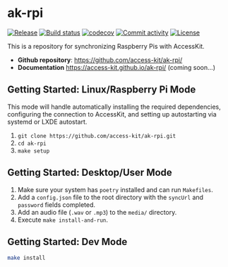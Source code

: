 # ak-rpi

[![Release](https://img.shields.io/github/v/release/access-kit/ak-rpi)](https://img.shields.io/github/v/release/access-kit/ak-rpi)
[![Build status](https://img.shields.io/github/actions/workflow/status/access-kit/ak-rpi/main.yml?branch=main)](https://github.com/access-kit/ak-rpi/actions/workflows/main.yml?query=branch%3Amain)
[![codecov](https://codecov.io/gh/access-kit/ak-rpi/branch/main/graph/badge.svg)](https://codecov.io/gh/access-kit/ak-rpi)
[![Commit activity](https://img.shields.io/github/commit-activity/m/access-kit/ak-rpi)](https://img.shields.io/github/commit-activity/m/access-kit/ak-rpi)
[![License](https://img.shields.io/github/license/access-kit/ak-rpi)](https://img.shields.io/github/license/access-kit/ak-rpi)

This is a repository for synchronizing Raspberry Pis with AccessKit.

- **Github repository**: <https://github.com/access-kit/ak-rpi/>
- **Documentation** <https://access-kit.github.io/ak-rpi/> (coming soon...)

## Getting Started: Linux/Raspberry Pi Mode

This mode will handle automatically installing the required dependencies, configuring the connection to AccessKit, and setting up autostarting via systemd or LXDE autostart.

1. `git clone https://github.com/access-kit/ak-rpi.git`
2. `cd ak-rpi`
3. `make setup`

## Getting Started: Desktop/User Mode

1. Make sure your system has `poetry` installed and can run `Makefiles`.
1. Add a `config.json` file to the root directory with the `syncUrl` and `password` fields completed.
1. Add an audio file (`.wav` or `.mp3`) to the `media/` directory.
1. Execute `make install-and-run`.

## Getting Started: Dev Mode

```bash
make install
```
